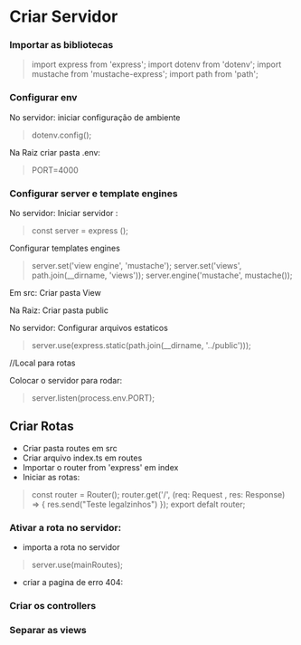 # Criar Servidor
### Importar as bibliotecas
 > import express from 'express';
 > import dotenv from 'dotenv';
 > import mustache from 'mustache-express';
 > import path from 'path';

 ### Configurar env
No servidor: iniciar configuração de ambiente
> dotenv.config();

Na Raiz criar pasta .env: 
> PORT=4000


 ### Configurar server e template engines
No servidor: 
    Iniciar servidor :
> const server = express ();

Configurar templates engines
> server.set('view engine', 'mustache');
>server.set('views', path.join(__dirname, 'views'));
> server.engine('mustache', mustache());

 Em src:
Criar pasta View

Na Raiz: 
Criar pasta public

No servidor:
Configurar arquivos estaticos
> server.use(express.static(path.join(__dirname, '../public')));

//Local para rotas

Colocar o servidor para rodar: 
> server.listen(process.env.PORT); 

## Criar Rotas 
 - Criar pasta routes em src
 - Criar arquivo index.ts em routes
 - Importar o router from 'express' em index
 - Iniciar as rotas: 
 > const router = Router();
 >router.get('/', (req: Request , res: Response) => {
 >   res.send("Teste legalzinhos")
 > });
 > export defalt router;

### Ativar a rota no servidor: 
 - importa a rota no servidor 
 > server.use(mainRoutes);
 - criar a pagina de erro 404: 
 > 

### Criar os controllers 

### Separar as views
